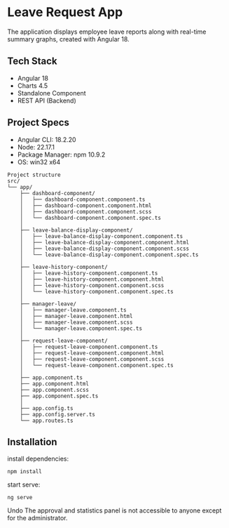 # Leave Request App
The application displays employee leave reports along with real-time summary graphs, created with Angular 18.

## Tech Stack
- Angular 18
- Charts 4.5
- Standalone Component
- REST API (Backend)
  
## Project Specs
 - Angular CLI: 18.2.20
 - Node: 22.17.1
 - Package Manager: npm 10.9.2
 - OS: win32 x64
```
Project structure 
src/
└── app/
    ├── dashboard-component/
    │   ├── dashboard-component.component.ts
    │   ├── dashboard-component.component.html
    │   ├── dashboard-component.component.scss
    │   └── dashboard-component.component.spec.ts
    │
    ├── leave-balance-display-component/
    │   ├── leave-balance-display-component.component.ts
    │   ├── leave-balance-display-component.component.html
    │   ├── leave-balance-display-component.component.scss
    │   └── leave-balance-display-component.component.spec.ts
    │
    ├── leave-history-component/
    │   ├── leave-history-component.component.ts
    │   ├── leave-history-component.component.html
    │   ├── leave-history-component.component.scss
    │   └── leave-history-component.component.spec.ts
    │
    ├── manager-leave/
    │   ├── manager-leave.component.ts
    │   ├── manager-leave.component.html
    │   ├── manager-leave.component.scss
    │   └── manager-leave.component.spec.ts
    │
    ├── request-leave-component/
    │   ├── request-leave-component.component.ts
    │   ├── request-leave-component.component.html
    │   ├── request-leave-component.component.scss
    │   └── request-leave-component.component.spec.ts
    │
    ├── app.component.ts
    ├── app.component.html
    ├── app.component.scss
    ├── app.component.spec.ts
    │
    ├── app.config.ts              
    ├── app.config.server.ts      
    └── app.routes.ts   
```
## Installation
install dependencies:
```
npm install
```
start serve:
```
ng serve
```
Undo
The approval and statistics panel is not accessible to anyone except for the administrator.

